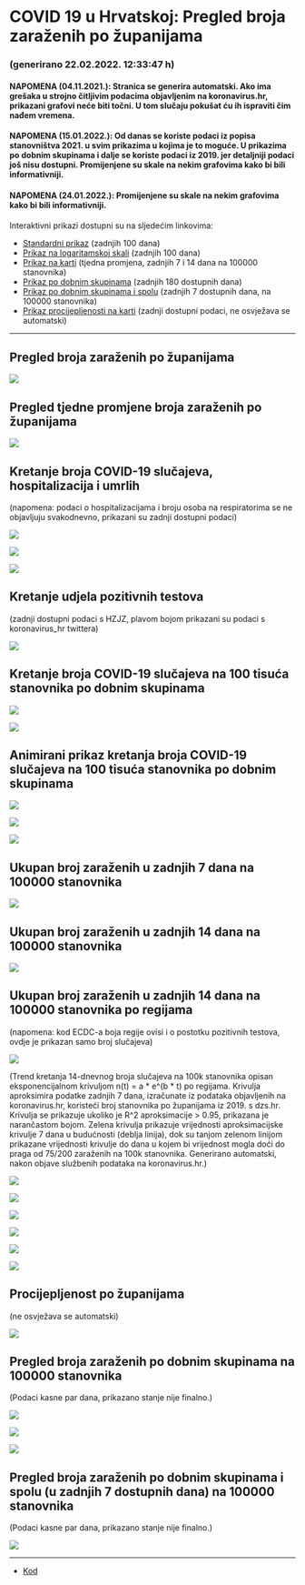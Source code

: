# COVID 19 u Hrvatskoj: Pregled broja zaraženih po županijama

### (generirano 22.02.2022. 12:33:47 h)

#### NAPOMENA (04.11.2021.): Stranica se generira automatski. Ako ima grešaka u strojno čitljivim podacima objavljenim na koronavirus.hr, prikazani grafovi neće biti točni. U tom slučaju pokušat ću ih ispraviti čim nađem vremena.

#### NAPOMENA (15.01.2022.): Od danas se koriste podaci iz popisa stanovništva 2021. u svim prikazima u kojima je to moguće. U prikazima po dobnim skupinama i dalje se koriste podaci iz 2019. jer detaljniji podaci još nisu dostupni. Promijenjene su skale na nekim grafovima kako bi bili informativniji.

#### NAPOMENA (24.01.2022.): Promijenjene su skale na nekim grafovima kako bi bili informativniji.

Interaktivni prikazi dostupni su na sljedećim linkovima:

- [Standardni prikaz](html/index.html) (zadnjih 100 dana)
- [Prikaz na logaritamskoj skali](html/index_log.html) (zadnjih 100 dana)
- [Prikaz na karti](html/index_map.html) (tjedna promjena, zadnjih 7 i 14 dana na 100000 stanovnika)
- [Prikaz po dobnim skupinama](html/index_per_age.html) (zadnjih 180 dostupnih dana)
- [Prikaz po dobnim skupinama i spolu](html/index_pyramid.html) (zadnjih 7 dostupnih dana, na 100000 stanovnika)
- [Prikaz procijepljenosti na karti](html/index_vaccination.html) (zadnji dostupni podaci, ne osvježava se automatski)

-----

## Pregled broja zaraženih po županijama

![](img/2022_02_21_line_plots.png)

## Pregled tjedne promjene broja zaraženih po županijama

![](img/2022_02_21_map.png)

## Kretanje broja COVID-19 slučajeva, hospitalizacija i umrlih

(napomena: podaci o hospitalizacijama i broju osoba na respiratorima se ne objavljuju svakodnevno, prikazani su zadnji dostupni podaci)

![](img/2022_02_21_cases_hospitalisations_deaths.png)

![](img/2022_02_21_cases_hospitalisations_deaths_log.png)

![](img/2022_02_21_cases_hospitalisations_deaths_log_age.png)

## Kretanje udjela pozitivnih testova

(zadnji dostupni podaci s HZJZ, plavom bojom prikazani su podaci s koronavirus_hr twittera)

![](img/2022_02_21_percentage_positive_tests.png)

## Kretanje broja COVID-19 slučajeva na 100 tisuća stanovnika po dobnim skupinama

![](img/2022_02_21_cases_per_age_group_lines.png)

![](img/2022_02_21_cases_per_age_group_lines_log.png)

## Animirani prikaz kretanja broja COVID-19 slučajeva na 100 tisuća stanovnika po dobnim skupinama

![](img/2022_02_21anim_aug_1200.gif)

![](img/anim_cases_2022_02_21_vs_2020.gif)

![](img/2022_02_21all_counties_dots.png)

## Ukupan broj zaraženih u zadnjih 7 dana na 100000 stanovnika

![](img/2022_02_21_map_7_day_per_100k.png)

## Ukupan broj zaraženih u zadnjih 14 dana na 100000 stanovnika

![](img/2022_02_21_map_14_day_per_100k.png)

## Ukupan broj zaraženih u zadnjih 14 dana na 100000 stanovnika po regijama

(napomena: kod ECDC-a boja regije ovisi i o postotku pozitivnih testova, ovdje je prikazan samo broj slučajeva)

![](img/2022_02_21_map_14_day_per_100k_region.png)

(Trend kretanja 14-dnevnog broja slučajeva na 100k stanovnika opisan eksponencijalnom krivuljom n(t) = a * e^(b * t) po regijama. Krivulja aproksimira podatke zadnjih 7 dana, izračunate iz podataka objavljenih na koronavirus.hr, koristeći broj stanovnika po županijama iz 2019. s dzs.hr. Krivulja se prikazuje ukoliko je R^2 aproksimacije > 0.95, prikazana je narančastom bojom. Zelena krivulja prikazuje vrijednosti aproksimacijske krivulje 7 dana u budućnosti (deblja linija), dok su tanjom zelenom linijom prikazane vrijednosti krivulje do dana u kojem bi vrijednost mogla doći do praga od 75/200 zaraženih na 100k stanovnika. Generirano automatski, nakon objave službenih podataka na koronavirus.hr.)

![](img/2022_02_21_current_Jadranska_Hrvatska.png)

![](img/2022_02_21_current_Panonska_Hrvatska.png)

![](img/2022_02_21_current_Grad_Zagreb.png)

![](img/2022_02_21_current_Sjeverna_Hrvatska.png)

![](img/2022_02_21_current_Republika_Hrvatska.png)

![](img/2022_02_21_cases_hospitalisations_deaths_Republika_Hrvatska.png)

## Procijepljenost po županijama

(ne osvježava se automatski)

![](img/2022_02_21_vaccination.png)

## Pregled broja zaraženih po dobnim skupinama na 100000 stanovnika

(Podaci kasne par dana, prikazano stanje nije finalno.)

![](img/2022_02_21_per_age_group.png)

![](img/2022_02_21_per_age_group_all_0.png)

![](img/2022_02_21_per_age_group_all_1.png)

## Pregled broja zaraženih po dobnim skupinama i spolu (u zadnjih 7 dostupnih dana) na 100000 stanovnika

(Podaci kasne par dana, prikazano stanje nije finalno.)

![](img/2022_02_21_pyramid.png)

-----

- [Kod](https://github.com/ppalasek/covid_plots_croatia)

